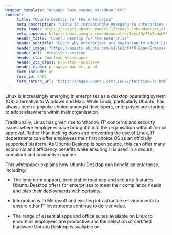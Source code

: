 ```yaml
---
wrapper_template: "engage/_base_engage_markdown.html"
context:
     title: "Ubuntu Desktop for the enterprise"
     meta_description: "Linux is increasingly emerging in enterprises as a desktop operating system (OS) alternative to Windows and Mac."
     meta_image: https://assets.ubuntu.com/v1/1fbcea93-Embedded+social+media+banner.jpg
     meta_copydoc: https://docs.google.com/document/d/1rycA9y7Sx5bdwbRMtfBVU9nAkz5d5EIkvUv9jzhwMh4/edit
     header_title: "Ubuntu Desktop for the enterprise"
     header_subtitle: "Learn why enterprises are beginning to adopt Linux as a desktop operating system"
     header_image: "https://assets.ubuntu.com/v1/5e2df4f0-Eoan+Ermine+laptop.png"
     header_url: '#register-section'
     header_cta: Download whitepaper
     header_cta_class: p-button--positive
     header_class: p-engage-banner--grad
     form_include: en
     form_id: 3481
     form_return_url: "https://pages.ubuntu.com/LinuxEnterprise-TY.html"
---
```


Linux is increasingly emerging in enterprises as a desktop operating system (OS) alternative to Windows and Mac. While Linux, particularly Ubuntu, has always been a popular choice amongst developers, enterprises are starting to adopt elsewhere within their organisation.

Traditionally, Linux has given rise to ‘shadow IT’ concerns and security issues where employees have brought it into the organisation without formal approval. Rather than locking down and preventing the use of Linux, IT departments can offer employees their first choice OS as an officially supported platform. As Ubuntu Desktop is open source, this can offer many economic and efficiency benefits while ensuring it is used in a secure, compliant and productive manner.

This whitepaper explains how Ubuntu Desktop can benefit an enterprise, including:

- The long term support, predictable roadmap and security features Ubuntu Desktop offers for enterprises to meet their compliance needs and plan their deployments with certainty.

- Integration with Microsoft and existing infrastructure environments to ensure other IT investments continue to deliver value.

- The range of essential apps and office suites available on Linux to ensure all employees are productive and the selection of certified hardware Ubuntu Desktop is available on.  

